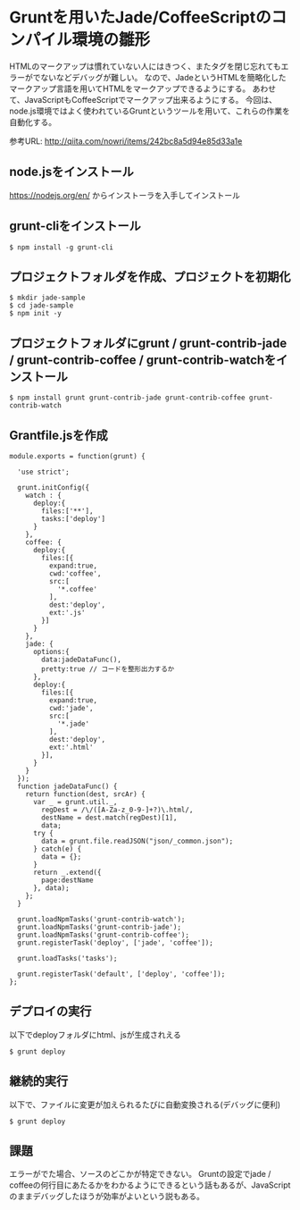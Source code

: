 # Gruntを用いたJade/CoffeeScriptのコンパイル環境の雛形
HTMLのマークアップは慣れていない人にはきつく、またタグを閉じ忘れてもエラーがでないなどデバッグが難しい。
なので、JadeというHTMLを簡略化したマークアップ言語を用いてHTMLをマークアップできるようにする。
あわせて、JavaScriptもCoffeeScriptでマークアップ出来るようにする。
今回は、node.js環境ではよく使われているGruntというツールを用いて、これらの作業を自動化する。

参考URL: http://qiita.com/nowri/items/242bc8a5d94e85d33a1e

## node.jsをインストール
  https://nodejs.org/en/
  からインストーラを入手してインストール

## grunt-cliをインストール

```
$ npm install -g grunt-cli
```

## プロジェクトフォルダを作成、プロジェクトを初期化

```
$ mkdir jade-sample
$ cd jade-sample
$ npm init -y
```

## プロジェクトフォルダにgrunt / grunt-contrib-jade / grunt-contrib-coffee / grunt-contrib-watchをインストール

```
$ npm install grunt grunt-contrib-jade grunt-contrib-coffee grunt-contrib-watch
```

## Grantfile.jsを作成

```
module.exports = function(grunt) {

  'use strict';

  grunt.initConfig({
    watch : {
      deploy:{
        files:['**'],
        tasks:['deploy']
      }
    },
    coffee: {
      deploy:{
        files:[{
          expand:true,
          cwd:'coffee',
          src:[
            '*.coffee'
          ],
          dest:'deploy',
          ext:'.js'
        }]
      }
    },
    jade: {
      options:{
        data:jadeDataFunc(),
        pretty:true // コードを整形出力するか
      },
      deploy:{
        files:[{
          expand:true,
          cwd:'jade',
          src:[
            '*.jade'
          ],
          dest:'deploy',
          ext:'.html'
        }],
      }
    }
  });
  function jadeDataFunc() {
    return function(dest, srcAr) {
      var _ = grunt.util._,
        regDest = /\/([A-Za-z_0-9-]+?)\.html/,
        destName = dest.match(regDest)[1],
        data;
      try {
        data = grunt.file.readJSON("json/_common.json");
      } catch(e) {
        data = {};
      }
      return _.extend({
        page:destName
      }, data);
    };
  }

  grunt.loadNpmTasks('grunt-contrib-watch');
  grunt.loadNpmTasks('grunt-contrib-jade');
  grunt.loadNpmTasks('grunt-contrib-coffee');
  grunt.registerTask('deploy', ['jade', 'coffee']);

  grunt.loadTasks('tasks');

  grunt.registerTask('default', ['deploy', 'coffee']);
};
```

## デプロイの実行
以下でdeployフォルダにhtml、jsが生成されえる

```
$ grunt deploy
```

## 継続的実行
以下で、ファイルに変更が加えられるたびに自動変換される(デバッグに便利)

```
$ grunt deploy
```

## 課題
エラーがでた場合、ソースのどこかが特定できない。
Gruntの設定でjade / coffeeの何行目にあたるかをわかるようにできるという話もあるが、JavaScriptのままデバッグしたほうが効率がよいという説もある。